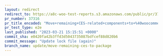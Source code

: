 ```yaml
---
layout: redirect
redirect_to: https://a8c-woo-test-reports.s3.amazonaws.com/public/pr/37316/e2e/index.html
pr_number: 37316
pr_title_encoded: "Move+remaining+CES-related+components+to+%40woocommerce%2Fcustomer-effort-score"
pr_test_type: e2e
last_published: "2023-03-21 15:15:51 +0000"
commit_sha: e0420fa42b3ffd3d5043735087bdfcef88d820b6
commit_message: "Update lock file (again)"
branch_name: update/move-remaining-ces-to-package
---
```

